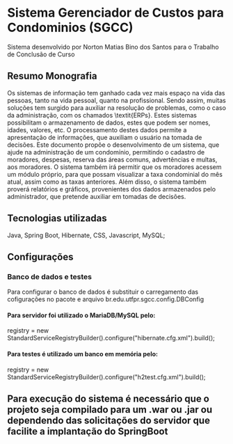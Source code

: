 # Sistema Gerenciador de Custos para Condominios (SGCC)

Sistema desenvolvido por Norton Matias Bino dos Santos para o Trabalho de Conclusão de Curso

## Resumo Monografia
Os sistemas de informação tem ganhado cada vez mais espaço na vida das pessoas, tanto na vida pessoal, quanto na profissional. Sendo assim, muitas soluções tem surgido para auxiliar na resolução de problemas, como o caso da administração, com os chamados \textit{ERPs}. Estes sistemas possibilitam o armazenamento de dados, estes que podem ser nomes, idades, valores, etc. O processamento destes dados permite a apresentação de informações, que auxiliam o usuário na tomada de decisões. Este documento propõe o desenvolvimento de um sistema, que ajude na administração de um condomínio, permitindo o cadastro de moradores, despesas, reserva das áreas comuns, advertências e multas, aos moradores. O sistema também irá permitir que os moradores acessem um módulo próprio, para que possam visualizar a taxa condominial do mês atual, assim como as taxas anteriores. Além disso, o sistema também proverá relatórios e gráficos, provenientes dos dados armazenados pelo administrador, que pretende auxiliar em tomadas de decisões.

## Tecnologias utilizadas
Java, Spring Boot, Hibernate, CSS, Javascript, MySQL;

## Configurações

### Banco de dados e testes

Para configurar o banco de dados é substituir o carregamento das cofigurações no pacote e arquivo br.edu.utfpr.sgcc.config.DBConfig
#### Para servidor foi utilizado o MariaDB/MySQL pelo:
registry = new StandardServiceRegistryBuilder().configure("hibernate.cfg.xml").build();
#### Para testes é utilizado um banco em memória pelo:
registry = new StandardServiceRegistryBuilder().configure("h2test.cfg.xml").build();


## Para execução do sistema é necessário que o projeto seja compilado para um .war ou .jar ou dependendo das solicitações do servidor que facilite a implantação do SpringBoot 